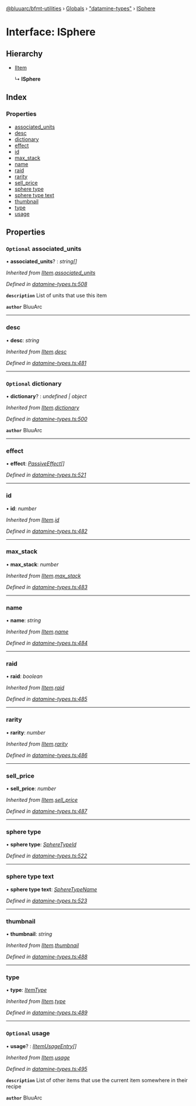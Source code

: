 [@bluuarc/bfmt-utilities](../README.md) › [Globals](../globals.md) › ["datamine-types"](../modules/_datamine_types_.md) › [ISphere](_datamine_types_.isphere.md)

# Interface: ISphere

## Hierarchy

* [IItem](_datamine_types_.iitem.md)

  ↳ **ISphere**

## Index

### Properties

* [associated_units](_datamine_types_.isphere.md#optional-associated_units)
* [desc](_datamine_types_.isphere.md#desc)
* [dictionary](_datamine_types_.isphere.md#optional-dictionary)
* [effect](_datamine_types_.isphere.md#effect)
* [id](_datamine_types_.isphere.md#id)
* [max_stack](_datamine_types_.isphere.md#max_stack)
* [name](_datamine_types_.isphere.md#name)
* [raid](_datamine_types_.isphere.md#raid)
* [rarity](_datamine_types_.isphere.md#rarity)
* [sell_price](_datamine_types_.isphere.md#sell_price)
* [sphere type](_datamine_types_.isphere.md#sphere-type)
* [sphere type text](_datamine_types_.isphere.md#sphere-type-text)
* [thumbnail](_datamine_types_.isphere.md#thumbnail)
* [type](_datamine_types_.isphere.md#type)
* [usage](_datamine_types_.isphere.md#optional-usage)

## Properties

### `Optional` associated_units

• **associated_units**? : *string[]*

*Inherited from [IItem](_datamine_types_.iitem.md).[associated_units](_datamine_types_.iitem.md#optional-associated_units)*

*Defined in [datamine-types.ts:508](https://github.com/BluuArc/bfmt-utilities/blob/cf39af8/src/datamine-types.ts#L508)*

**`description`** List of units that use this item

**`author`** BluuArc

___

###  desc

• **desc**: *string*

*Inherited from [IItem](_datamine_types_.iitem.md).[desc](_datamine_types_.iitem.md#desc)*

*Defined in [datamine-types.ts:481](https://github.com/BluuArc/bfmt-utilities/blob/cf39af8/src/datamine-types.ts#L481)*

___

### `Optional` dictionary

• **dictionary**? : *undefined | object*

*Inherited from [IItem](_datamine_types_.iitem.md).[dictionary](_datamine_types_.iitem.md#optional-dictionary)*

*Defined in [datamine-types.ts:500](https://github.com/BluuArc/bfmt-utilities/blob/cf39af8/src/datamine-types.ts#L500)*

**`author`** BluuArc

___

###  effect

• **effect**: *[PassiveEffect](../modules/_datamine_types_.md#passiveeffect)[]*

*Defined in [datamine-types.ts:521](https://github.com/BluuArc/bfmt-utilities/blob/cf39af8/src/datamine-types.ts#L521)*

___

###  id

• **id**: *number*

*Inherited from [IItem](_datamine_types_.iitem.md).[id](_datamine_types_.iitem.md#id)*

*Defined in [datamine-types.ts:482](https://github.com/BluuArc/bfmt-utilities/blob/cf39af8/src/datamine-types.ts#L482)*

___

###  max_stack

• **max_stack**: *number*

*Inherited from [IItem](_datamine_types_.iitem.md).[max_stack](_datamine_types_.iitem.md#max_stack)*

*Defined in [datamine-types.ts:483](https://github.com/BluuArc/bfmt-utilities/blob/cf39af8/src/datamine-types.ts#L483)*

___

###  name

• **name**: *string*

*Inherited from [IItem](_datamine_types_.iitem.md).[name](_datamine_types_.iitem.md#name)*

*Defined in [datamine-types.ts:484](https://github.com/BluuArc/bfmt-utilities/blob/cf39af8/src/datamine-types.ts#L484)*

___

###  raid

• **raid**: *boolean*

*Inherited from [IItem](_datamine_types_.iitem.md).[raid](_datamine_types_.iitem.md#raid)*

*Defined in [datamine-types.ts:485](https://github.com/BluuArc/bfmt-utilities/blob/cf39af8/src/datamine-types.ts#L485)*

___

###  rarity

• **rarity**: *number*

*Inherited from [IItem](_datamine_types_.iitem.md).[rarity](_datamine_types_.iitem.md#rarity)*

*Defined in [datamine-types.ts:486](https://github.com/BluuArc/bfmt-utilities/blob/cf39af8/src/datamine-types.ts#L486)*

___

###  sell_price

• **sell_price**: *number*

*Inherited from [IItem](_datamine_types_.iitem.md).[sell_price](_datamine_types_.iitem.md#sell_price)*

*Defined in [datamine-types.ts:487](https://github.com/BluuArc/bfmt-utilities/blob/cf39af8/src/datamine-types.ts#L487)*

___

###  sphere type

• **sphere type**: *[SphereTypeId](../enums/_datamine_types_.spheretypeid.md)*

*Defined in [datamine-types.ts:522](https://github.com/BluuArc/bfmt-utilities/blob/cf39af8/src/datamine-types.ts#L522)*

___

###  sphere type text

• **sphere type text**: *[SphereTypeName](../enums/_datamine_types_.spheretypename.md)*

*Defined in [datamine-types.ts:523](https://github.com/BluuArc/bfmt-utilities/blob/cf39af8/src/datamine-types.ts#L523)*

___

###  thumbnail

• **thumbnail**: *string*

*Inherited from [IItem](_datamine_types_.iitem.md).[thumbnail](_datamine_types_.iitem.md#thumbnail)*

*Defined in [datamine-types.ts:488](https://github.com/BluuArc/bfmt-utilities/blob/cf39af8/src/datamine-types.ts#L488)*

___

###  type

• **type**: *[ItemType](../enums/_datamine_types_.itemtype.md)*

*Inherited from [IItem](_datamine_types_.iitem.md).[type](_datamine_types_.iitem.md#type)*

*Defined in [datamine-types.ts:489](https://github.com/BluuArc/bfmt-utilities/blob/cf39af8/src/datamine-types.ts#L489)*

___

### `Optional` usage

• **usage**? : *[IItemUsageEntry](_datamine_types_.iitemusageentry.md)[]*

*Inherited from [IItem](_datamine_types_.iitem.md).[usage](_datamine_types_.iitem.md#optional-usage)*

*Defined in [datamine-types.ts:495](https://github.com/BluuArc/bfmt-utilities/blob/cf39af8/src/datamine-types.ts#L495)*

**`description`** List of other items that use the current item somewhere in their recipe

**`author`** BluuArc
